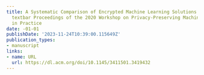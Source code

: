 ```yaml
---
title: A Systematic Comparison of Encrypted Machine Learning Solutions for Image Classification
  textbar Proceedings of the 2020 Workshop on Privacy-Preserving Machine Learning
  in Practice
date: -01-01
publishDate: '2023-11-24T10:39:00.115649Z'
publication_types:
- manuscript
links:
- name: URL
  url: https://dl.acm.org/doi/10.1145/3411501.3419432
---
```

